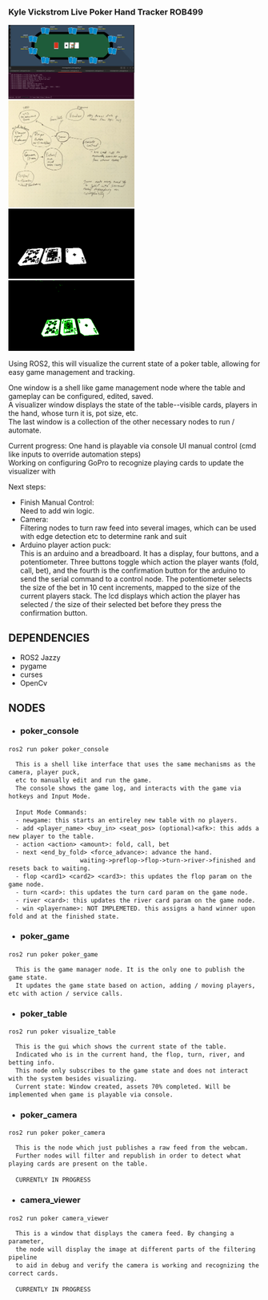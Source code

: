 ### Kyle Vickstrom Live Poker Hand Tracker ROB499

<img src="poker/assets/ss_2.png"  width="50%"/>  

<img src="poker/assets/node_sketch.jpg"  width="50%"/>  
  
<img src="poker/assets/firstThresh.png"  width="50%"/>  
  
<img src="poker/assets/contours.png"  width="50%"/>  

Using ROS2, this will visualize the current state of a poker table, allowing for easy game management and tracking.  

One window is a shell like game management node where the table and gameplay can be configured, edited, saved.  
A visualizer window displays the state of the table--visible cards, players in the hand, whose turn it is, pot size, etc.  
The last window is a collection of the other necessary nodes to run / automate.  

Current progress:
   One hand is playable via console UI manual control (cmd like inputs to override automation steps)  
   Working on configuring GoPro to recognize playing cards to update the visualizer with  

Next steps:  
* Finish Manual Control:  
   Need to add win logic.  
* Camera:  
   Filtering nodes to turn raw feed into several images, which can be used with edge detection etc to determine rank and suit  
* Arduino player action puck:  
   This is an arduino and a breadboard. It has a display, four buttons, and a potentiometer. Three buttons toggle which action the player wants (fold, call, bet), and the fourth is the confirmation button for the arduino to send the serial command to a control node. The potentiometer selects the size of the bet in 10 cent increments, mapped to the size of the current players stack. The lcd displays which action the player has selected /  the size of their selected bet before they press the confirmation button.  
  
## DEPENDENCIES  
* ROS2 Jazzy
* pygame  
* curses
* OpenCv
  
## NODES  
  
  - ### poker_console  
  `ros2 run poker poker_console`  
    
      This is a shell like interface that uses the same mechanisms as the camera, player puck,  
      etc to manually edit and run the game.  
      The console shows the game log, and interacts with the game via hotkeys and Input Mode.  

      Input Mode Commands:  
      - newgame: this starts an entireley new table with no players.  
      - add <player_name> <buy_in> <seat_pos> (optional)<afk>: this adds a new player to the table.  
      - action <action> <amount>: fold, call, bet  
      - next <end_by_fold> <force_advance>: advance the hand.  
                        waiting->preflop->flop->turn->river->finished and resets back to waiting.  
      - flop <card1> <card2> <card3>: this updates the flop param on the game node.  
      - turn <card>: this updates the turn card param on the game node.  
      - river <card>: this updates the river card param on the game node.
      - win <playername>: NOT IMPLEMETED. this assigns a hand winner upon fold and at the finished state.

   - ### poker_game  
   `ros2 run poker poker_game`  

      This is the game manager node. It is the only one to publish the game state.  
      It updates the game state based on action, adding / moving players, etc with action / service calls.  


   - ### poker_table  
   `ros2 run poker visualize_table`  

      This is the gui which shows the current state of the table.  
      Indicated who is in the current hand, the flop, turn, river, and betting info.  
      This node only subscribes to the game state and does not interact with the system besides visualizing.    
      Current state: Window created, assets 70% completed. Will be implemented when game is playable via console.  
   
   - ### poker_camera  
   `ros2 run poker poker_camera`  

      This is the node which just publishes a raw feed from the webcam.  
      Further nodes will filter and republish in order to detect what playing cards are present on the table.  

      CURRENTLY IN PROGRESS  

   - ### camera_viewer  
   `ros2 run poker camera_viewer`  

      This is a window that displays the camera feed. By changing a parameter,  
      the node will display the image at different parts of the filtering pipeline   
      to aid in debug and verify the camera is working and recognizing the correct cards.  

      CURRENTLY IN PROGRESS


